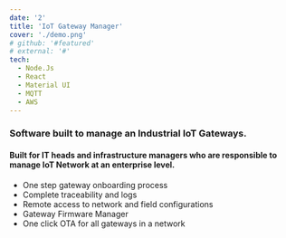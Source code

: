 ```yaml
---
date: '2'
title: 'IoT Gateway Manager'
cover: './demo.png'
# github: '#featured'
# external: '#'
tech:
  - Node.Js
  - React
  - Material UI
  - MQTT
  - AWS
---
```


### Software built to manage an Industrial IoT Gateways.

#### Built for IT heads and infrastructure managers who are responsible to manage IoT Network at an enterprise level.

- One step gateway onboarding process
- Complete traceability and logs
- Remote access to network and field configurations
- Gateway Firmware Manager
- One click OTA for all gateways in a network
